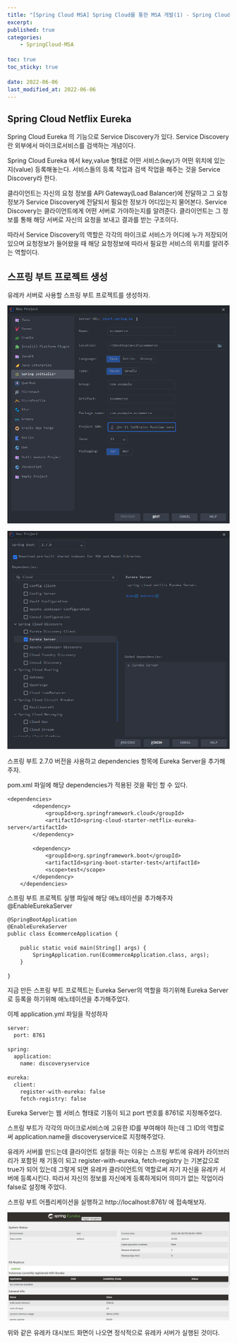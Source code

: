 ```yaml
---
title: "[Spring Cloud MSA] Spring Cloud를 통한 MSA 개발(1) - Spring Cloud Netflix Eureka"
excerpt:
published: true
categories:
    - SpringCloud-MSA

toc: true
toc_sticky: true

date: 2022-06-06
last_modified_at: 2022-06-06
---
```


## Spring Cloud Netflix Eureka

Spring Cloud Eureka 의 기능으로 Service Discovery가 있다. Service Discovery란 외부에서 마이크로서비스를 검색하는 개념이다.

Spring Cloud Eureka 에서 key,value 형태로 어떤 서비스(key)가 어떤 위치에 있는지(value) 등록해놓는다. 서비스들의 등록 작업과 검색 작업을 해주는 것을 Service Discovery라 한다.

클라이언트는 자신의 요청 정보를 API Gateway(Load Balancer)에 전달하고 그 요청정보가 Service Discovery에 전달되서 필요한 정보가 어디있는지 물어본다. Service Discovery는 클라이언트에게 어떤 서버로 가야하는지를 알려준다. 클라이언트는 그 정보를 통해 해당 서버로 자신의 요청을 보내고 결과를 받는 구조이다.

따라서 Service Discovery의 역할은 각각의 마이크로 서비스가 어디에 누가 저장되어 있으며 요청정보가 들어왔을 때 해당 요청정보에 따라서 필요한 서비스의 위치를 알려주는 역할이다.

## 스프링 부트 프로젝트 생성

유레카 서버로 사용할 스프링 부트 프로젝트를 생성하자.

![1](../../images/msa/1.PNG)

![1](../../images/msa/2.PNG)

스프링 부트 2.7.0 버전을 사용하고 dependencies 항목에 Eureka Server을 추가해주자.

pom.xml 파일에 해당 dependencies가 적용된 것을 확인 할 수 있다.

```
<dependencies>
        <dependency>
            <groupId>org.springframework.cloud</groupId>
            <artifactId>spring-cloud-starter-netflix-eureka-server</artifactId>
        </dependency>

        <dependency>
            <groupId>org.springframework.boot</groupId>
            <artifactId>spring-boot-starter-test</artifactId>
            <scope>test</scope>
        </dependency>
    </dependencies>
```

스프링 부트 프로젝트 실행 파일에 해당 애노테이션을 추가해주자
@EnableEurekaServer

```
@SpringBootApplication
@EnableEurekaServer
public class EcommerceApplication {

    public static void main(String[] args) {
        SpringApplication.run(EcommerceApplication.class, args);
    }

}
```

지금 만든 스프링 부트 프로젝트는 Eureka Server의 역할을 하기위해 Eureka Server로 등록을 하기위해 애노테이션을 추가해주었다.

이제 application.yml 파일을 작성하자

```
server:
  port: 8761

spring:
  application:
    name: discoveryservice

eureka:
  client:
    register-with-eureka: false
    fetch-registry: false
```

Eureka Server는 웹 서비스 형태로 기동이 되고 port 번호를 8761로 지정해주었다.

스프링 부트가 각각의 마이크로서비스에 고유한 ID를 부여해야 하는데 그 ID의 역할로써 application.name을 discoveryservice로 지정해주었다.

유레카 서버를 만드는데 클라이언트 설정을 하는 이유는 스프링 부트에 유레카 라이브러리가 포함된 채 기동이 되고 register-with-eureka, fetch-registry 는 기본값으로 true가 되어 있는데 그렇게 되면 유레카 클라이언트의 역할로써 자기 자신을 유레카 서버에 등록시킨다. 따라서 자신의 정보를 자신에게 등록하게되어 의미가 없는 작업이라 false로 설정해 주었다.

스프링 부트 어플리케이션을 실행하고 http://localhost:8761/ 에 접속해보자.

![1](../../images/msa/3.PNG)

위와 같은 유레카 대시보드 화면이 나오면 정삭적으로 유레카 서버가 실행된 것이다.

<script src="https://utteranc.es/client.js"
        repo="chojs23/comments"
        issue-term="pathname"
        theme="github-dark"
        crossorigin="anonymous"
        async>
</script>
